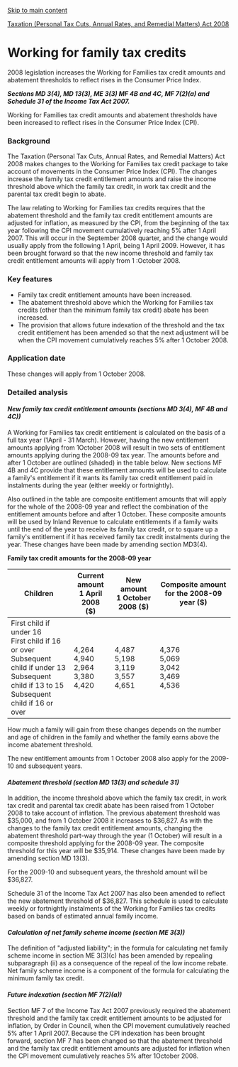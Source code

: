 [Skip to main content](#main-content-tt)

[Taxation (Personal Tax Cuts, Annual Rates, and Remedial Matters) Act 2008](/new-legislation/act-articles/taxation-personal-tax-cuts-annual-rates-and-remedial-matters-act-2008 "Taxation (Personal Tax Cuts, Annual Rates, and Remedial Matters) Act 20")

Working for family tax credits
==============================

2008 legislation increases the Working for Families tax credit amounts and abatement thresholds to reflect rises in the Consumer Price Index.

**_Sections MD 3(4), MD 13(3), ME 3(3) MF 4B and 4C, MF 7(2)(a) and Schedule 31 of the Income Tax Act 2007._**

Working for Families tax credit amounts and abatement thresholds have been increased to reflect rises in the Consumer Price Index (CPI).

### Background

The Taxation (Personal Tax Cuts, Annual Rates, and Remedial Matters) Act 2008 makes changes to the Working for Families tax credit package to take account of movements in the Consumer Price Index (CPI). The changes increase the family tax credit entitlement amounts and raise the income threshold above which the family tax credit, in work tax credit and the parental tax credit begin to abate.

The law relating to Working for Families tax credits requires that the abatement threshold and the family tax credit entitlement amounts are adjusted for inflation, as measured by the CPI, from the beginning of the tax year following the CPI movement cumulatively reaching 5% after 1 April 2007. This will occur in the September 2008 quarter, and the change would usually apply from the following 1 April, being 1 April 2009. However, it has been brought forward so that the new income threshold and family tax credit entitlement amounts will apply from 1 :October 2008.

### Key features

*   Family tax credit entitlement amounts have been increased.
*   The abatement threshold above which the Working for Families tax credits (other than the minimum family tax credit) abate has been increased.
*   The provision that allows future indexation of the threshold and the tax credit entitlement has been amended so that the next adjustment will be when the CPI movement cumulatively reaches 5% after 1 October 2008.

### Application date

These changes will apply from 1 October 2008.

### Detailed analysis

#### _New family tax credit entitlement amounts (sections MD 3(4), MF 4B and 4C))_

A Working for Families tax credit entitlement is calculated on the basis of a full tax year (1April - 31 March). However, having the new entitlement amounts applying from 1October 2008 will result in two sets of entitlement amounts applying during the 2008-09 tax year. The amounts before and after 1 October are outlined (shaded) in the table below. New sections MF 4B and 4C provide that these entitlement amounts will be used to calculate a family's entitlement if it wants its family tax credit entitlement paid in instalments during the year (either weekly or fortnightly).

Also outlined in the table are composite entitlement amounts that will apply for the whole of the 2008-09 year and reflect the combination of the entitlement amounts before and after 1 October. These composite amounts will be used by Inland Revenue to calculate entitlements if a family waits until the end of the year to receive its family tax credit, or to square up a family's entitlement if it has received family tax credit instalments during the year. These changes have been made by amending section MD3(4).

**Family tax credit** **amounts** **for the 2008-09 year**

| Children | Current amount  <br>1 April 2008  <br>($) | New amount  <br>1 October 2008 ($) | Composite amount for the 2008-09 year ($) |
| --- | --- | --- | --- |
| First child if under 16  <br>First child if 16 or over  <br>Subsequent child if under 13  <br>Subsequent child if 13 to 15  <br>Subsequent child if 16 or over | 4,264  <br>4,940  <br>2,964  <br>3,380  <br>4,420 | 4,487  <br>5,198  <br>3,119  <br>3,557  <br>4,651 | 4,376  <br>5,069  <br>3,042  <br>3,469  <br>4,536 |

How much a family will gain from these changes depends on the number and age of children in the family and whether the family earns above the income abatement threshold.

The new entitlement amounts from 1 October 2008 also apply for the 2009-10 and subsequent years.

#### _Abatement threshold (section MD 13(3) and schedule 31)_

In addition, the income threshold above which the family tax credit, in work tax credit and parental tax credit abate has been raised from 1 October 2008 to take account of inflation. The previous abatement threshold was $35,000, and from 1 October 2008 it increases to $36,827. As with the changes to the family tax credit entitlement amounts, changing the abatement threshold part-way through the year (1 October) will result in a composite threshold applying for the 2008-09 year. The composite threshold for this year will be $35,914. These changes have been made by amending section MD 13(3).

For the 2009-10 and subsequent years, the threshold amount will be $36,827.

Schedule 31 of the Income Tax Act 2007 has also been amended to reflect the new abatement threshold of $36,827. This schedule is used to calculate weekly or fortnightly instalments of the Working for Families tax credits based on bands of estimated annual family income.

#### _Calculation of net family scheme income (section ME 3(3))_

The definition of "adjusted liability"; in the formula for calculating net family scheme income in section ME 3(3)(c) has been amended by repealing subparagraph (ii) as a consequence of the repeal of the low income rebate. Net family scheme income is a component of the formula for calculating the minimum family tax credit.

#### _Future indexation (section MF 7(2)(a))_

Section MF 7 of the Income Tax Act 2007 previously required the abatement threshold and the family tax credit entitlement amounts to be adjusted for inflation, by Order in Council, when the CPI movement cumulatively reached 5% after 1 April 2007. Because the CPI indexation has been brought forward, section MF 7 has been changed so that the abatement threshold and the family tax credit entitlement amounts are adjusted for inflation when the CPI movement cumulatively reaches 5% after 1October 2008.